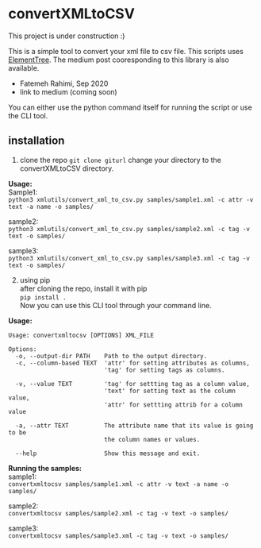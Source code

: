 # convertXMLtoCSV
This project is under construction :)

This is a simple tool to convert your xml file to csv file. This scripts uses [ElementTree](https://docs.python.org/3/library/xml.etree.elementtree.html). The medium post cooresponding to this library is also available. 

* Fatemeh Rahimi, Sep 2020
* link to medium (coming soon)

You can either use the python command itself for running the script or use the CLI tool. 

## installation
1. clone the repo
`git clone giturl`
change your directory to the convertXMLtoCSV directory. 

**Usage:**      
Sample1:       
`python3 xmlutils/convert_xml_to_csv.py samples/sample1.xml -c attr -v text -a name -o samples/`

sample2:    
`python3 xmlutils/convert_xml_to_csv.py samples/sample2.xml -c tag -v text -o samples/`

sample3:    
`python3 xmlutils/convert_xml_to_csv.py samples/sample3.xml -c tag -v text -o samples/`

2. using pip       
after cloning the repo, install it with pip     
`pip install .`     
Now you can use this CLI tool through your command line. 

**Usage:**     
```
Usage: convertxmltocsv [OPTIONS] XML_FILE

Options:     
  -o, --output-dir PATH    Path to the output directory.      
  -c, --column-based TEXT  'attr' for setting attributes as columns,     
                           'tag' for setting tags as columns.     

  -v, --value TEXT         'tag' for settting tag as a column value,     
                           'text' for setting text as the column value,     
                           'attr' for settting attrib for a column value     

  -a, --attr TEXT          The attribute name that its value is going to be     
                           the column names or values.     

  --help                   Show this message and exit.    
``` 
**Running the samples:**    
sample1:      
`convertxmltocsv samples/sample1.xml -c attr -v text -a name -o samples/`

sample2:      
`convertxmltocsv samples/sample2.xml -c tag -v text -o samples/`
     
sample3:      
`convertxmltocsv samples/sample3.xml -c tag -v text -o samples/`
